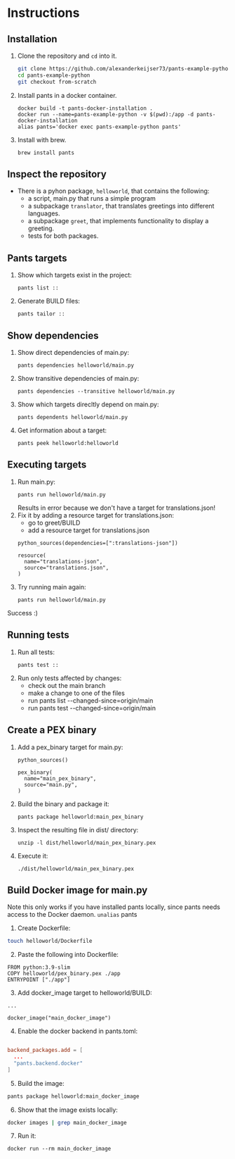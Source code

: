 # Instructions

## Installation
1. Clone the repository and `cd` into it.
   ```bash
   git clone https://github.com/alexanderkeijser73/pants-example-python
   cd pants-example-python
   git checkout from-scratch
   ```
2. Install pants in a docker container.
    ```
    docker build -t pants-docker-installation .
    docker run --name=pants-example-python -v $(pwd):/app -d pants-docker-installation
    alias pants='docker exec pants-example-python pants'
    ```
3. Install with brew.
    ```
    brew install pants
    ```

## Inspect the repository
- There is a pyhon package, `helloworld`, that contains the following:
    - a script, main.py that runs a simple program
    - a subpackage `translator`, that translates greetings into different languages.
    - a subpackage `greet`, that implements functionality to display a greeting.
    - tests for both packages.

## Pants targets
1. Show which targets exist in the project:
    ```
    pants list ::
    ```
2. Generate BUILD files:
    ```
    pants tailor ::
    ```

## Show dependencies
1. Show direct dependencies of main.py:
    ```
    pants dependencies helloworld/main.py
    ```
2. Show transitive dependencies of main.py:
    ```
    pants dependencies --transitive helloworld/main.py 
    ```
3. Show which targets direcltly depend on main.py:
    ```
    pants dependents helloworld/main.py 
    ```
4. Get information about a target:
    ```
    pants peek helloworld:helloworld
    ```


## Executing targets
1. Run main.py:
    ```
    pants run helloworld/main.py
    ```
    Results in error because we don't have a target for translations.json!
2. Fix it by adding a resource target for translations.json:
    - go to greet/BUILD
    - add a resource target for translations.json
    ```
    python_sources(dependencies=[":translations-json"])

    resource(
      name="translations-json",
      source="translations.json",
    )
    ```
3. Try running main again:
    ```
    pants run helloworld/main.py
    ```

  Success :)


## Running tests
1. Run all tests:
    ```
    pants test ::
    ``` 
2. Run only tests affected by changes:
    - check out the main branch
    - make a change to one of the files
    - run pants list --changed-since=origin/main
    - run pants test --changed-since=origin/main


## Create a PEX binary
1. Add a pex_binary target for main.py:
    ```helloworld/BUILD
    python_sources()

    pex_binary(
      name="main_pex_binary",
      source="main.py",
    )
    ```
2. Build the binary and package it:
    ```
    pants package helloworld:main_pex_binary
    ```
3. Inspect the resulting file in dist/ directory:

    ```
    unzip -l dist/helloworld/main_pex_binary.pex
    ```
4. Execute it:
    ```
    ./dist/helloworld/main_pex_binary.pex
    ```


## Build Docker image for main.py
Note this only works if you have installed pants locally, since pants needs access to the Docker daemon.
`unalias` pants
1. Create Dockerfile:

```bash
touch helloworld/Dockerfile
```
2. Paste the following into Dockerfile:
```
FROM python:3.9-slim
COPY helloworld/pex_binary.pex ./app
ENTRYPOINT ["./app"]
```

3. Add docker_image target to helloworld/BUILD:

```helloworld/BUILD
...

docker_image("main_docker_image")
```
4. Enable the docker backend in pants.toml:
```toml

backend_packages.add = [
  ...
  "pants.backend.docker"
]
```
5. Build the image:
```bash
pants package helloworld:main_docker_image
```
6. Show that the image exists locally:
```bash
docker images | grep main_docker_image
```
7. Run it:
```
docker run --rm main_docker_image 
```
